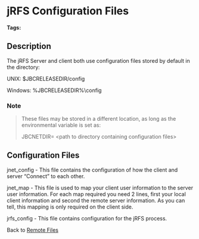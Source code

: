 # jRFS Configuration Files

<PageHeader />

**Tags:**
<badge text='remote files' vertical='middle' />
<badge text='jrfs' vertical='middle' />

## Description  

The jRFS Server and client both use configuration files stored by default in the directory:

UNIX: $JBCRELEASEDIR/config

Windows: %JBCRELEASEDIR%\config

### Note
>
> These files may be stored in a different location, as long as the environmental variable is set as:
>
> JBCNETDIR= &lt;path to directory containing configuration files&gt;

## Configuration Files

jnet\_config - This file contains the configuration of how the client and server “Connect” to each other.

jnet\_map - This file is used to map your client user information to the server user information. For each map required you need 2 lines, first your local client information and second the remote server information. As you can tell, this mapping is only required on the client side.

jrfs\_config - This file contains configuration for the jRFS process.

Back to [Remote Files](./../jbase-remote-file-service/README.md)

<PageFooter />
